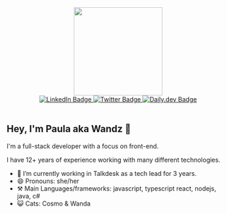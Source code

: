 <div id="header" align="center">
  <img src="https://media.giphy.com/media/rgfoCOqjvcuXX4RHvO/giphy.gif" width="200"/>
    <div id="badges">
        <a href="https://www.linkedin.com/in/paulabotelho/">
            <img src="https://img.shields.io/badge/linkedin-blue?style=for-the-badge&logo=linkedin&logoColor=white" alt="LinkedIn Badge"/>
        </a>
        <a href="https://twitter.com/paula_wandz">
            <img src="https://img.shields.io/badge/twitter-blue?style=for-the-badge&logo=twitter&logoColor=white" alt="Twitter Badge"/>
        </a>
        <a href="https://app.daily.dev/wandz">
            <img src="https://img.shields.io/badge/daily.dev-blue?style=for-the-badge&logo=twitter&logoColor=white" alt="Daily.dev Badge"/>
        </a>
    </div>
</div>
<br>

## Hey, I'm Paula aka Wandz 👋

I'm a full-stack developer with a focus on front-end.

I have 12+ years of experience working with many different technologies.

- 🔭 I’m currently working in Talkdesk as a tech lead for 3 years.
- 😄 Pronouns: she/her
- ⚒️ Main Languages/frameworks: javascript, typescript react, nodejs, java, c#
- 😺 Cats: Cosmo & Wanda
